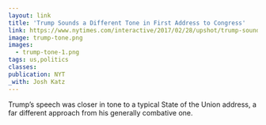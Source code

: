 ```yaml
---
layout: link
title: 'Trump Sounds a Different Tone in First Address to Congress'
link: https://www.nytimes.com/interactive/2017/02/28/upshot/trump-sounds-different-tone-in-first-address-to-congress.html
image: trump-tone.png
images:
  - trump-tone-1.png
tags: us,politics
classes:
publication: NYT
_with: Josh Katz
---
```


Trump’s speech was closer in tone to a typical State of the Union address, a far different approach from his generally combative one.

